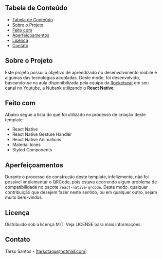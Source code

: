 
<!-- TABLE OF CONTENTS -->

## Tabela de Conteúdo

- [Tabela de Conteúdo](#tabela-de-conte%C3%BAdo)
- [Sobre o Projeto](#sobre-o-projeto)
- [Feito com](#feito-com)
- [Aperfeiçoamentos](#aperfeiçoamentos)
- [Licença](#licença")
- [Contato](#contato)

<!-- ABOUT THE PROJECT -->

## Sobre o Projeto

Este projeto possuí o objetivo de aprendizado no desenvolvimento mobile e algumas das tecnologias acopladas. Deste modo, foi desenvolvido, baseando-se na aula disponibilizada pela equipe da [Rocketseat]("https://rocketseat.com.br/") em seu canal no [Youtube]("https://www.youtube.com/channel/UCSfwM5u0Kce6Cce8_S72olg"), a Nubank utilizando o **React Native**.

## Feito com

Abaixo segue a lista do que foi utilizado no processo de criação deste template:

* React Native
* React Native Gesture Handler
* React Native Animations
* Material Icons
* Styled Components

## Aperfeiçoamentos

Durante o processo de construção deste template, infelizmente, não foi possível implementar o QRCode, pois estava ocorrendo algum problema de compatibilidade no pacote `react-native-qrcode`. Deste modo, qualquer contribuição que desejem fazer neste sentido, ou em qualquer outro, sejam muito bem-vindos.

## Licença

Distribuído sob a licença MIT. Veja LICENSE para mais informações.

## Contato

Tarso Santos - [tarsotaqu@hotmail.com]
